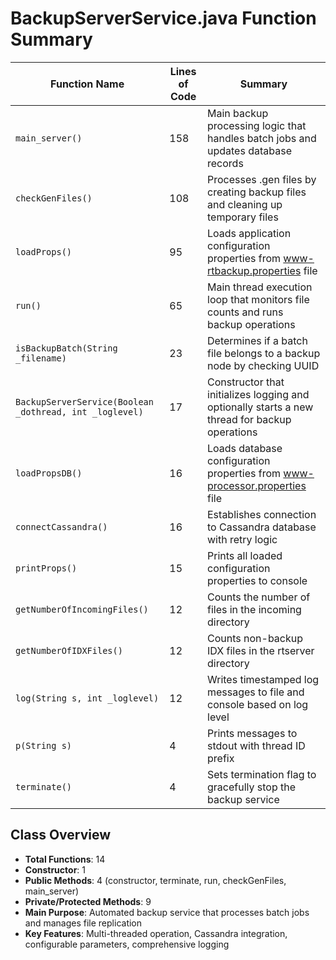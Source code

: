 # BackupServerService.java Function Summary

| Function Name | Lines of Code | Summary |
|---------------|---------------|---------|
| `main_server()` | 158 | Main backup processing logic that handles batch jobs and updates database records |
| `checkGenFiles()` | 108 | Processes .gen files by creating backup files and cleaning up temporary files |
| `loadProps()` | 95 | Loads application configuration properties from www-rtbackup.properties file |
| `run()` | 65 | Main thread execution loop that monitors file counts and runs backup operations |
| `isBackupBatch(String _filename)` | 23 | Determines if a batch file belongs to a backup node by checking UUID |
| `BackupServerService(Boolean _dothread, int _loglevel)` | 17 | Constructor that initializes logging and optionally starts a new thread for backup operations |
| `loadPropsDB()` | 16 | Loads database configuration properties from www-processor.properties file |
| `connectCassandra()` | 16 | Establishes connection to Cassandra database with retry logic |
| `printProps()` | 15 | Prints all loaded configuration properties to console |
| `getNumberOfIncomingFiles()` | 12 | Counts the number of files in the incoming directory |
| `getNumberOfIDXFiles()` | 12 | Counts non-backup IDX files in the rtserver directory |
| `log(String s, int _loglevel)` | 12 | Writes timestamped log messages to file and console based on log level |
| `p(String s)` | 4 | Prints messages to stdout with thread ID prefix |
| `terminate()` | 4 | Sets termination flag to gracefully stop the backup service |

## Class Overview
- **Total Functions**: 14
- **Constructor**: 1
- **Public Methods**: 4 (constructor, terminate, run, checkGenFiles, main_server)
- **Private/Protected Methods**: 9
- **Main Purpose**: Automated backup service that processes batch jobs and manages file replication
- **Key Features**: Multi-threaded operation, Cassandra integration, configurable parameters, comprehensive logging
